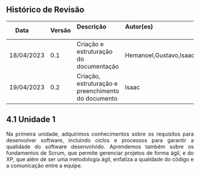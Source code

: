 ## Histórico de Revisão

| Data       | Versão | Descrição            | Autor(es)                                                   |
| ---------- | ------ | -------------------- | ------------------------------------------------------------ |
| 18/04/2023 | 0.1 | Criação e estruturação do documentação | Hemanoel,Gustavo,Isaac |
| 19/04/2023 | 0.2 | Criação, estruturação e preenchimento do documento | Isaac |

## 4.1 Unidade 1
<div style="text-align: justify"> 
Na primeira unidade, adquirimos conhecimentos sobre os requisitos para desenvolver software, incluindo ciclos e processos para garantir a qualidade do software desenvolvido. Aprendemos também sobre os fundamentos de Scrum, que permite gerenciar projetos de forma ágil, e do XP, que além de ser uma metodologia ágil, enfatiza a qualidade do código e a comunicação entre a equipe.</div>

<!-- ## Unidade 2


## Unidade 3


## Unidade 4 -->

